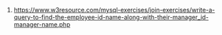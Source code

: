 1) https://www.w3resource.com/mysql-exercises/join-exercises/write-a-query-to-find-the-employee-id-name-along-with-their-manager_id-manager-name.php
